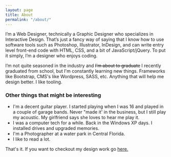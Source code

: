 ```yaml
---
layout: page
title: About
permalink: "/about/"
---
```



I’m a Web Designer, technically a Graphic Designer who specializes in Interactive Design. That’s just a fancy way of saying that I know how to use software tools such as Photoshop, Illustrator, InDesign, and can write entry level front-end code with HTML, CSS, and a bit of JavaScript/jQuery. To put it simply, I’m a designer who enjoys coding.

I’m not quite seasoned in the industry and ~~I’m about to graduate~~ I recently graduated from school, but I'm constantly learning new things. Frameworks like Bootstrap, CMS's like Wordpress, SASS, etc. Anything that will help me design better. I like tooling.

### Other things that might be interesting

- I'm a decent guitar player. I started playing when I was 16 and played in a couple of garage bands. Never "made it' in the business, but I still play my acoustic. My girlfriend says she loves to hear me play it.
- I was a computer tech for a while. Back in the Windows XP days. I installed drives and upgraded memories.
- I'm a Photographer at a water park in Central Florida.
- I like to read a lot.

That's it. If you want to checkout my design work go [here.](http://yaroskycruz.com/)
